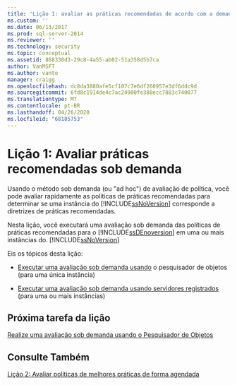 ```yaml
---
title: 'Lição 1: avaliar as práticas recomendadas de acordo com a demanda | Microsoft Docs'
ms.custom: ''
ms.date: 06/13/2017
ms.prod: sql-server-2014
ms.reviewer: ''
ms.technology: security
ms.topic: conceptual
ms.assetid: 868338d3-29c8-4a55-ab02-51a358d5b7ca
author: VanMSFT
ms.author: vanto
manager: craigg
ms.openlocfilehash: dc8da3880afe5cf107c7e6df260957e3df6ddc9d
ms.sourcegitcommit: 6fd8c1914de4c7ac24900fe388ecc7883c740077
ms.translationtype: MT
ms.contentlocale: pt-BR
ms.lasthandoff: 04/26/2020
ms.locfileid: "68185753"
---
```

# <a name="lesson-1-evaluate-best-practices-on-an-on-demand-basis"></a>Lição 1: Avaliar práticas recomendadas sob demanda
  Usando o método sob demanda (ou "ad hoc") de avaliação de política, você pode avaliar rapidamente as políticas de práticas recomendadas para determinar se uma instância do [!INCLUDE[ssNoVersion](../includes/ssnoversion-md.md)] corresponde a diretrizes de práticas recomendadas.  
  
 Nesta lição, você executará uma avaliação sob demanda das políticas de práticas recomendadas para o [!INCLUDE[ssDEnoversion](../includes/ssdenoversion-md.md)] em uma ou mais instâncias do. [!INCLUDE[ssNoVersion](../includes/ssnoversion-md.md)]  
  
 Eis os tópicos desta lição:  
  
-   [Executar uma avaliação sob demanda usando](../ssms/object/object-explorer.md) o pesquisador de objetos (para uma única instância)  
  
-   [Executar uma avaliação sob demanda usando servidores registrados](../../2014/tutorials/perform-an-on-demand-evaluation-by-using-registered-servers.md) (para uma ou mais instâncias)  
  
## <a name="next-task-in-lesson"></a>Próxima tarefa da lição  
 [Realize uma avaliação sob demanda usando o Pesquisador de Objetos](../ssms/object/object-explorer.md)  
  
## <a name="see-also"></a>Consulte Também  
 [Lição 2: Avaliar políticas de melhores práticas de forma agendada](../../2014/tutorials/lesson-2-evaluate-best-practices-policies-on-a-scheduled-basis.md)  
  
  
